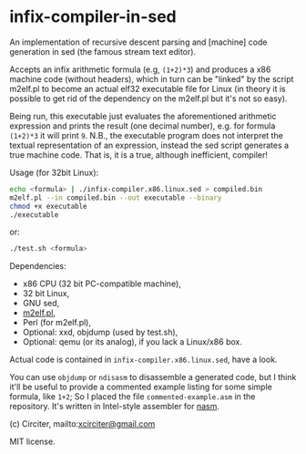# infix-compiler-in-sed

An implementation of recursive descent parsing and [machine] code generation in sed
(the famous stream text editor).

Accepts an infix arithmetic formula (e.g, `(1+2)*3`) and produces a x86 machine code (without
headers), which in turn can be "linked" by the script m2elf.pl to become an actual elf32
executable file for Linux (in theory it is possible to get rid of the dependency on the m2elf.pl
but it's not so easy).

Being run, this executable just evaluates the aforementioned
arithmetic expression and prints the result (one decimal number), e.g. for formula `(1+2)*3`
it will print `9`. N.B., the executable program does not interpret the textual representation
of an expression, instead the sed script generates a true machine code. That is, it is a
true, although inefficient, compiler!

Usage (for 32bit Linux):

```sh
echo <formula> | ./infix-compiler.x86.linux.sed > compiled.bin
m2elf.pl --in compiled.bin --out executable --binary
chmod +x executable
./executable
```

or:

```sh
./test.sh <formula>
```

Dependencies:
- x86 CPU (32 bit PC-compatible machine),
- 32 bit Linux,
- GNU sed,
- [m2elf.pl](https://github.com/XlogicX/m2elf),
- Perl (for m2elf.pl),
- Optional: xxd, objdump (used by test.sh),
- Optional: qemu (or its analog), if you lack a Linux/x86 box.

Actual code is contained in `infix-compiler.x86.linux.sed`, have a look.

You can use `objdump` or `ndisasm` to disassemble a generated code, but I think
it'll be useful to provide a commented example listing for some simple formula,
like `1+2`; So I placed the file `commented-example.asm` in the repository. It's
written in Intel-style assembler for [nasm](https://sourceforge.net/projects/nasm).

(c) Circiter, mailto:xcirciter@gmail.com

MIT license.
